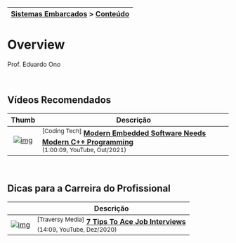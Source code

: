 | [Sistemas Embarcados](../../) > [Conteúdo](../) |
| --- |

# Overview

Prof. Eduardo Ono

<br>

## Vídeos Recomendados

| Thumb | Descrição |
| :-: | --- |
| [![img](https://img.youtube.com/vi/85FNpzG-0OY/default.jpg)](https://www.youtube.com/watch?v=85FNpzG-0OY) | <sup>[Coding Tech]</sup> [__Modern Embedded Software Needs Modern C++ Programming__](https://www.youtube.com/watch?v=85FNpzG-0OY) <br> <sub>(1:00:09, YouTube, Out/2021)</sub>

<br>

## Dicas para a Carreira do Profissional

|| Descrição |
| :-: | --- |
[![img](https://img.youtube.com/vi/eaWg6wun86c/default.jpg)](https://www.youtube.com/watch?v=eaWg6wun86c) | <sup>[Traversy Media]</sup> [__7 Tips To Ace Job Interviews__](https://www.youtube.com/watch?v=eaWg6wun86c) <br> <sub>(14:09, YouTube, Dez/2020)</sub>

<br>
